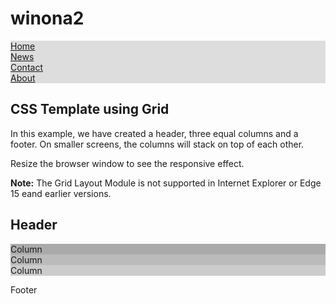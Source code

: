 # winona2
<!DOCTYPE html>
<html>
<head>
<style>
ul {
  list-style-type: none;
  margin: 0;
  padding: 0;
  overflow: hidden;
  background-color: #dddddd;
}

li {
  float: left;
}

li a {
  display: block;
  padding: 8px;
}



* {
  box-sizing: border-box;
}

body {
  font-family: Arial, Helvetica, sans-serif;
}

/* Style the header */
.header {
  grid-area: header;
  background-color: #f1f1f1;
  padding: 30px;
  text-align: center;
  font-size: 35px;
}

/* The grid container */
.grid-container {
  display: grid;
  grid-template-areas: 
    'header header header header header header' 
    'left left middle middle right right' 
    'footer footer footer footer footer footer';
  /* grid-column-gap: 10px; - if you want gap between the columns */
} 

.left,
.middle,
.right {
  padding: 10px;
  height: 300px; /* Should be removed. Only for demonstration */
}

/* Style the left column */
.left {
  grid-area: left;
}

/* Style the middle column */
.middle {
  grid-area: middle;
}

/* Style the right column */
.right {
  grid-area: right;
}

/* Style the footer */
.footer {
  grid-area: footer;
  background-color: #f1f1f1;
  padding: 10px;
  text-align: center;
}

/* Responsive layout - makes the three columns stack on top of each other instead of next to each other */
@media (max-width: 600px) {
  .grid-container  {
    grid-template-areas: 
      'header header header header header header' 
      'left left left left left left' 
      'middle middle middle middle middle middle' 
      'right right right right right right' 
      'footer footer footer footer footer footer';
  }
}
</style>
</head>
<body>
<ul>
  <li><a href="#home">Home</a></li>
  <li><a href="#news">News</a></li>
  <li><a href="#contact">Contact</a></li>
  <li><a href="#about">About</a></li>
</ul>

<h2>CSS Template using Grid</h2>
<p>In this example, we have created a header, three equal columns and a footer. On smaller screens, the columns will stack on top of each other.</p>
<p>Resize the browser window to see the responsive effect.</p>
<p><strong>Note:</strong> The Grid Layout Module is not supported in Internet Explorer or Edge 15 eand earlier versions.</p>

<div class="grid-container">
  <div class="header">
    <h2>Header</h2>
  </div>
  
  <div class="left" style="background-color:#aaa;">Column</div>
  <div class="middle" style="background-color:#bbb;">Column</div>  
  <div class="right" style="background-color:#ccc;">Column</div>
  
  <div class="footer">
  <p>Footer</p>
  </div>
</div>

</body>
</html>
